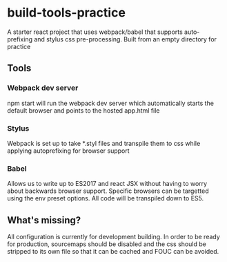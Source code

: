 # build-tools-practice
A starter react project that uses webpack/babel that supports auto-prefixing and stylus css pre-processing.
Built from an empty directory for practice

## Tools

### Webpack dev server
npm start will run the webpack dev server which automatically starts the default browser and points to the hosted app.html file

### Stylus
Webpack is set up to take *.styl files and transpile them to css while applying autoprefixing for browser support

### Babel
Allows us to write up to ES2017 and react JSX without having to worry about backwards browser support. Specific browsers can be targetted using the env
preset options. All code will be transpiled down to ES5.

## What's missing?
All configuration is currently for development building. In order to be ready for production, sourcemaps should be disabled and the css should be stripped to its own file so that it can be cached and FOUC can be avoided.
